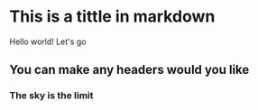 # This is a tittle in markdown 
Hello world! Let's go 

## You can make any headers would you like 

### The sky is the limit 
